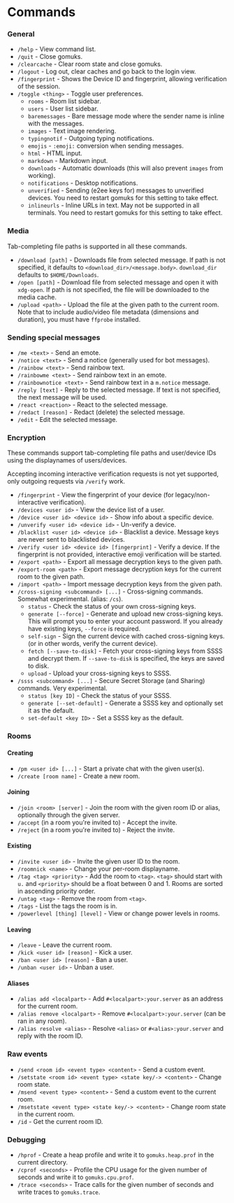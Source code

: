 # Commands

### General
* `/help` - View command list.
* `/quit` - Close gomuks.
* `/clearcache` - Clear room state and close gomuks.
* `/logout` - Log out, clear caches and go back to the login view.
* `/fingerprint` - Shows the Device ID and fingerprint, allowing verification of
  the session.
* `/toggle <thing>` - Toggle user preferences.
  * `rooms` - Room list sidebar.
  * `users` - User list sidebar.
  * `baremessages` - Bare message mode where the sender name is inline with the
    messages.
  * `images` - Text image rendering.
  * `typingnotif` - Outgoing typing notifications.
  * `emojis` - `:emoji:` conversion when sending messages.
  * `html` - HTML input.
  * `markdown` - Markdown input.
  * `downloads` - Automatic downloads (this will also prevent `images` from
    working).
  * `notifications` - Desktop notifications.
  * `unverified` - Sending (e2ee keys for) messages to unverified devices.
    You need to restart gomuks for this setting to take effect.
  * `inlineurls` - Inline URLs in text. May not be supported in all terminals.
    You need to restart gomuks for this setting to take effect.

### Media
Tab-completing file paths is supported in all these commands.

* `/download [path]` - Downloads file from selected message. If path is not
  specified, it defaults to `<download_dir>/<message.body>`. `download_dir`
  defaults to `$HOME/Downloads`.
* `/open [path]` - Download file from selected message and open it with
  `xdg-open`. If path is not specified, the file will be downloaded to the
  media cache.
* `/upload <path>` - Upload the file at the given path to the current room.
  Note that to include audio/video file metadata (dimensions and duration),
  you must have `ffprobe` installed.

### Sending special messages
* `/me <text>` - Send an emote.
* `/notice <text>` - Send a notice (generally used for bot messages).
* `/rainbow <text>` - Send rainbow text.
* `/rainbowme <text>` - Send rainbow text in an emote.
* `/rainbownotice <text>` - Send rainbow text in a `m.notice` message.
* `/reply [text]` - Reply to the selected message. If text is not specified,
  the next message will be used.
* `/react <reaction>` - React to the selected message.
* `/redact [reason]` - Redact (delete) the selected message.
* `/edit` - Edit the selected message.

### Encryption
These commands support tab-completing file paths and user/device IDs using the
displaynames of users/devices.

Accepting incoming interactive verification requests is not yet supported, only
outgoing requests via `/verify` work.

* `/fingerprint` - View the fingerprint of your device
  (for legacy/non-interactive verification).
* `/devices <user id>` - View the device list of a user.
* `/device <user id> <device id>` - Show info about a specific device.
* `/unverify <user id> <device id>` - Un-verify a device.
* `/blacklist <user id> <device id>` - Blacklist a device. Message keys are
  never sent to blacklisted devices.
* `/verify <user id> <device id> [fingerprint]` - Verify a device. If the
  fingerprint is not provided, interactive emoji verification will be started.
* `/export <path>` - Export all message decryption keys to the given path.
* `/export-room <path>` - Export message decryption keys for the current room
  to the given path.
* `/import <path>` - Import message decryption keys from the given path.
* `/cross-signing <subcommand> [...]` - Cross-signing commands. Somewhat experimental. (alias: `/cs`).
  * `status` - Check the status of your own cross-signing keys.
  * `generate [--force]` - Generate and upload new cross-signing keys.
     This will prompt you to enter your account password.
     If you already have existing keys, `--force` is required.
  * `self-sign` - Sign the current device with cached cross-signing keys.
    (or in other words, verify the current device).
  * `fetch [--save-to-disk]` - Fetch your cross-signing keys from SSSS and
    decrypt them. If `--save-to-disk` is specified, the keys are saved to disk.
  * `upload` - Upload your cross-signing keys to SSSS.
* `/ssss <subcommand> [...]` - Secure Secret Storage (and Sharing) commands. Very experimental.
  * `status [key ID]` - Check the status of your SSSS.
  * `generate [--set-default]` - Generate a SSSS key and optionally set it as the default.
  * `set-default <key ID>` - Set a SSSS key as the default.

### Rooms
#### Creating
* `/pm <user id> [...]` - Start a private chat with the given user(s).
* `/create [room name]` - Create a new room.
#### Joining
* `/join <room> [server]` - Join the room with the given room ID or alias,
  optionally through the given server.
* `/accept` (in a room you're invited to) - Accept the invite.
* `/reject` (in a room you're invited to) - Reject the invite.
#### Existing
* `/invite <user id>` - Invite the given user ID to the room.
* `/roomnick <name>` - Change your per-room displayname.
* `/tag <tag> <priority>` - Add the room to `<tag>`. `<tag>` should start with
  `u.` and `<priority>` should be a float between 0 and 1. Rooms are sorted in
  ascending priority order.
* `/untag <tag>` - Remove the room from `<tag>`.
* `/tags` - List the tags the room is in.
* `/powerlevel [thing] [level]` - View or change power levels in rooms.
#### Leaving
* `/leave` - Leave the current room.
* `/kick <user id> [reason]` - Kick a user.
* `/ban <user id> [reason]` - Ban a user.
* `/unban <user id>` - Unban a user.

#### Aliases
* `/alias add <localpart>` - Add `#<localpart>:your.server` as an address for
  the current room.
* `/alias remove <localpart>` - Remove `#<localpart>:your.server` (can be ran
  in any room).
* `/alias resolve <alias>` - Resolve `<alias>` or `#<alias>:your.server` and
  reply with the room ID.

### Raw events
* `/send <room id> <event type> <content>` - Send a custom event.
* `/setstate <room id> <event type> <state key/-> <content>` - Change room state.
* `/msend <event type> <content>` - Send a custom event to the current room.
* `/msetstate <event type> <state key/-> <content>` - Change room state in the
  current room.
* `/id` - Get the current room ID.

### Debugging
* `/hprof` - Create a heap profile and write it to `gomuks.heap.prof` in the
  current directory.
* `/cprof <seconds>` - Profile the CPU usage for the given number of seconds
  and write it to `gomuks.cpu.prof`.
* `/trace <seconds>` - Trace calls for the given number of seconds and write
  traces to `gomuks.trace`.
